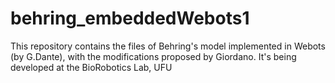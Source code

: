 # behring_embeddedWebots1
This repository contains the files of Behring's model implemented in Webots (by G.Dante), with the modifications proposed by Giordano. It's being developed at the BioRobotics Lab, UFU
